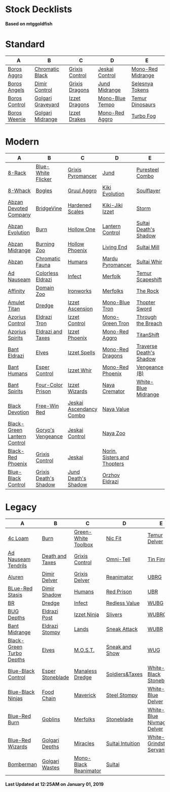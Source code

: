 # Stock Decklists
#### Based on mtggoldfish


# Standard

|                              A                               |                                  B                                   |                               C                                |                                D                                 |                                  E                                   |
|--------------------------------------------------------------|----------------------------------------------------------------------|----------------------------------------------------------------|------------------------------------------------------------------|----------------------------------------------------------------------|
|[Boros Aggro](./mtggoldfish/Standard/decks/Boros_Aggro.md)    |[Chromatic Black](./mtggoldfish/Standard/decks/Chromatic_Black.md)    |[Grixis Control](./mtggoldfish/Standard/decks/Grixis_Control.md)|[Jeskai Control](./mtggoldfish/Standard/decks/Jeskai_Control.md)  |[Mono-Red Midrange](./mtggoldfish/Standard/decks/Mono-Red_Midrange.md)|
|[Boros Angels](./mtggoldfish/Standard/decks/Boros_Angels.md)  |[Dimir Control](./mtggoldfish/Standard/decks/Dimir_Control.md)        |[Grixis Dragons](./mtggoldfish/Standard/decks/Grixis_Dragons.md)|[Jund Midrange](./mtggoldfish/Standard/decks/Jund_Midrange.md)    |[Selesnya Tokens](./mtggoldfish/Standard/decks/Selesnya_Tokens.md)    |
|[Boros Control](./mtggoldfish/Standard/decks/Boros_Control.md)|[Golgari Graveyard](./mtggoldfish/Standard/decks/Golgari_Graveyard.md)|[Izzet Dragons](./mtggoldfish/Standard/decks/Izzet_Dragons.md)  |[Mono-Blue Tempo](./mtggoldfish/Standard/decks/Mono-Blue_Tempo.md)|[Temur Dinosaurs](./mtggoldfish/Standard/decks/Temur_Dinosaurs.md)    |
|[Boros Weenie](./mtggoldfish/Standard/decks/Boros_Weenie.md)  |[Golgari Midrange](./mtggoldfish/Standard/decks/Golgari_Midrange.md)  |[Izzet Drakes](./mtggoldfish/Standard/decks/Izzet_Drakes.md)    |[Mono-Red Aggro](./mtggoldfish/Standard/decks/Mono-Red_Aggro.md)  |[Turbo Fog](./mtggoldfish/Standard/decks/Turbo_Fog.md)                |


# Modern

|                                           A                                            |                                     B                                      |                                       C                                        |                                           D                                            |                                       E                                        |
|----------------------------------------------------------------------------------------|----------------------------------------------------------------------------|--------------------------------------------------------------------------------|----------------------------------------------------------------------------------------|--------------------------------------------------------------------------------|
|[8-Rack](./mtggoldfish/Modern/decks/8-Rack.md)                                          |[Blue-White Flicker](./mtggoldfish/Modern/decks/Blue-White_Flicker.md)      |[Grixis Pyromancer](./mtggoldfish/Modern/decks/Grixis_Pyromancer.md)            |[Jund](./mtggoldfish/Modern/decks/Jund.md)                                              |[Puresteel Combo](./mtggoldfish/Modern/decks/Puresteel_Combo.md)                |
|[8-Whack](./mtggoldfish/Modern/decks/8-Whack.md)                                        |[Bogles](./mtggoldfish/Modern/decks/Bogles.md)                              |[Gruul Aggro](./mtggoldfish/Modern/decks/Gruul_Aggro.md)                        |[Kiki Evolution](./mtggoldfish/Modern/decks/Kiki_Evolution.md)                          |[Soulflayer](./mtggoldfish/Modern/decks/Soulflayer.md)                          |
|[Abzan Devoted Company](./mtggoldfish/Modern/decks/Abzan_Devoted_Company.md)            |[BridgeVine](./mtggoldfish/Modern/decks/BridgeVine.md)                      |[Hardened Scales](./mtggoldfish/Modern/decks/Hardened_Scales.md)                |[Kiki-Jiki Izzet](./mtggoldfish/Modern/decks/Kiki-Jiki_Izzet.md)                        |[Storm](./mtggoldfish/Modern/decks/Storm.md)                                    |
|[Abzan Evolution](./mtggoldfish/Modern/decks/Abzan_Evolution.md)                        |[Burn](./mtggoldfish/Modern/decks/Burn.md)                                  |[Hollow One](./mtggoldfish/Modern/decks/Hollow_One.md)                          |[Lantern Control](./mtggoldfish/Modern/decks/Lantern_Control.md)                        |[Sultai Death's Shadow](./mtggoldfish/Modern/decks/Sultai_Death's_Shadow.md)    |
|[Abzan Midrange](./mtggoldfish/Modern/decks/Abzan_Midrange.md)                          |[Burning Zoo](./mtggoldfish/Modern/decks/Burning_Zoo.md)                    |[Hollow Phoenix](./mtggoldfish/Modern/decks/Hollow_Phoenix.md)                  |[Living End](./mtggoldfish/Modern/decks/Living_End.md)                                  |[Sultai Mill](./mtggoldfish/Modern/decks/Sultai_Mill.md)                        |
|[Abzan](./mtggoldfish/Modern/decks/Abzan.md)                                            |[Chromatic Fauna](./mtggoldfish/Modern/decks/Chromatic_Fauna.md)            |[Humans](./mtggoldfish/Modern/decks/Humans.md)                                  |[Mardu Pyromancer](./mtggoldfish/Modern/decks/Mardu_Pyromancer.md)                      |[Sultai Whir](./mtggoldfish/Modern/decks/Sultai_Whir.md)                        |
|[Ad Nauseam](./mtggoldfish/Modern/decks/Ad_Nauseam.md)                                  |[Colorless Eldrazi](./mtggoldfish/Modern/decks/Colorless_Eldrazi.md)        |[Infect](./mtggoldfish/Modern/decks/Infect.md)                                  |[Merfolk](./mtggoldfish/Modern/decks/Merfolk.md)                                        |[Temur Scapeshift](./mtggoldfish/Modern/decks/Temur_Scapeshift.md)              |
|[Affinity](./mtggoldfish/Modern/decks/Affinity.md)                                      |[Domain Zoo](./mtggoldfish/Modern/decks/Domain_Zoo.md)                      |[Ironworks](./mtggoldfish/Modern/decks/Ironworks.md)                            |[Merfolks](./mtggoldfish/Modern/decks/Merfolks.md)                                      |[The Rock](./mtggoldfish/Modern/decks/The_Rock.md)                              |
|[Amulet Titan](./mtggoldfish/Modern/decks/Amulet_Titan.md)                              |[Dredge](./mtggoldfish/Modern/decks/Dredge.md)                              |[Izzet Ascension](./mtggoldfish/Modern/decks/Izzet_Ascension.md)                |[Mono-Blue Tron](./mtggoldfish/Modern/decks/Mono-Blue_Tron.md)                          |[Thopter Sword](./mtggoldfish/Modern/decks/Thopter_Sword.md)                    |
|[Azorius Control](./mtggoldfish/Modern/decks/Azorius_Control.md)                        |[Eldrazi Tron](./mtggoldfish/Modern/decks/Eldrazi_Tron.md)                  |[Izzet Control](./mtggoldfish/Modern/decks/Izzet_Control.md)                    |[Mono-Green Tron](./mtggoldfish/Modern/decks/Mono-Green_Tron.md)                        |[Through the Breach](./mtggoldfish/Modern/decks/Through_the_Breach.md)          |
|[Azorius Spirits](./mtggoldfish/Modern/decks/Azorius_Spirits.md)                        |[Eldrazi and Taxes](./mtggoldfish/Modern/decks/Eldrazi_and_Taxes.md)        |[Izzet Phoenix](./mtggoldfish/Modern/decks/Izzet_Phoenix.md)                    |[Mono-Red Aggro](./mtggoldfish/Modern/decks/Mono-Red_Aggro.md)                          |[TitanShift](./mtggoldfish/Modern/decks/TitanShift.md)                          |
|[Bant Eldrazi](./mtggoldfish/Modern/decks/Bant_Eldrazi.md)                              |[Elves](./mtggoldfish/Modern/decks/Elves.md)                                |[Izzet Spells](./mtggoldfish/Modern/decks/Izzet_Spells.md)                      |[Mono-Red Dragons](./mtggoldfish/Modern/decks/Mono-Red_Dragons.md)                      |[Traverse Death's Shadow](./mtggoldfish/Modern/decks/Traverse_Death's_Shadow.md)|
|[Bant Humans](./mtggoldfish/Modern/decks/Bant_Humans.md)                                |[Esper Control](./mtggoldfish/Modern/decks/Esper_Control.md)                |[Izzet Whir](./mtggoldfish/Modern/decks/Izzet_Whir.md)                          |[Mono-Red Phoenix](./mtggoldfish/Modern/decks/Mono-Red_Phoenix.md)                      |[Vengeance (B)](./mtggoldfish/Modern/decks/Vengeance_(B).md)                    |
|[Bant Spirits](./mtggoldfish/Modern/decks/Bant_Spirits.md)                              |[Four-Color Prison](./mtggoldfish/Modern/decks/Four-Color_Prison.md)        |[Izzet Wizards](./mtggoldfish/Modern/decks/Izzet_Wizards.md)                    |[Naya Cremator](./mtggoldfish/Modern/decks/Naya_Cremator.md)                            |[White-Blue Midrange](./mtggoldfish/Modern/decks/White-Blue_Midrange.md)        |
|[Black Devotion](./mtggoldfish/Modern/decks/Black_Devotion.md)                          |[Free-Win Red](./mtggoldfish/Modern/decks/Free-Win_Red.md)                  |[Jeskai Ascendancy Combo](./mtggoldfish/Modern/decks/Jeskai_Ascendancy_Combo.md)|[Naya Value](./mtggoldfish/Modern/decks/Naya_Value.md)                                  |                                                                                |
|[Black-Green Lantern Control](./mtggoldfish/Modern/decks/Black-Green_Lantern_Control.md)|[Goryo's Vengeance](./mtggoldfish/Modern/decks/Goryo's_Vengeance.md)        |[Jeskai Control](./mtggoldfish/Modern/decks/Jeskai_Control.md)                  |[Naya Zoo](./mtggoldfish/Modern/decks/Naya_Zoo.md)                                      |                                                                                |
|[Black-Red Phoenix](./mtggoldfish/Modern/decks/Black-Red_Phoenix.md)                    |[Grixis Control](./mtggoldfish/Modern/decks/Grixis_Control.md)              |[Jeskai](./mtggoldfish/Modern/decks/Jeskai.md)                                  |[Norin, Sisters and Thopters](./mtggoldfish/Modern/decks/Norin,_Sisters_and_Thopters.md)|                                                                                |
|[Blue-Black Control](./mtggoldfish/Modern/decks/Blue-Black_Control.md)                  |[Grixis Death's Shadow](./mtggoldfish/Modern/decks/Grixis_Death's_Shadow.md)|[Jund Death's Shadow](./mtggoldfish/Modern/decks/Jund_Death's_Shadow.md)        |[Orzhov Eldrazi](./mtggoldfish/Modern/decks/Orzhov_Eldrazi.md)                          |                                                                                |


# Legacy

|                                        A                                         |                                B                                 |                                     C                                      |                                  D                                   |                                            E                                             |
|----------------------------------------------------------------------------------|------------------------------------------------------------------|----------------------------------------------------------------------------|----------------------------------------------------------------------|------------------------------------------------------------------------------------------|
|[4c Loam](./mtggoldfish/Legacy/decks/4c_Loam.md)                                  |[Burn](./mtggoldfish/Legacy/decks/Burn.md)                        |[Green-White Toolbox](./mtggoldfish/Legacy/decks/Green-White_Toolbox.md)    |[Nic Fit](./mtggoldfish/Legacy/decks/Nic_Fit.md)                      |[Temur Delver](./mtggoldfish/Legacy/decks/Temur_Delver.md)                                |
|[Ad Nauseam Tendrils](./mtggoldfish/Legacy/decks/Ad_Nauseam_Tendrils.md)          |[Death and Taxes](./mtggoldfish/Legacy/decks/Death_and_Taxes.md)  |[Grixis Control](./mtggoldfish/Legacy/decks/Grixis_Control.md)              |[Omni-Tell](./mtggoldfish/Legacy/decks/Omni-Tell.md)                  |[Tin Fins](./mtggoldfish/Legacy/decks/Tin_Fins.md)                                        |
|[Aluren](./mtggoldfish/Legacy/decks/Aluren.md)                                    |[Dimir Delver](./mtggoldfish/Legacy/decks/Dimir_Delver.md)        |[Grixis Delver](./mtggoldfish/Legacy/decks/Grixis_Delver.md)                |[Reanimator](./mtggoldfish/Legacy/decks/Reanimator.md)                |[UBRG](./mtggoldfish/Legacy/decks/UBRG.md)                                                |
|[BLue-Red Stasis](./mtggoldfish/Legacy/decks/BLue-Red_Stasis.md)                  |[Dimir Shadow](./mtggoldfish/Legacy/decks/Dimir_Shadow.md)        |[Humans](./mtggoldfish/Legacy/decks/Humans.md)                              |[Red Prison](./mtggoldfish/Legacy/decks/Red_Prison.md)                |[UBR](./mtggoldfish/Legacy/decks/UBR.md)                                                  |
|[BR](./mtggoldfish/Legacy/decks/BR.md)                                            |[Dredge](./mtggoldfish/Legacy/decks/Dredge.md)                    |[Infect](./mtggoldfish/Legacy/decks/Infect.md)                              |[Redless Value](./mtggoldfish/Legacy/decks/Redless_Value.md)          |[WUBG](./mtggoldfish/Legacy/decks/WUBG.md)                                                |
|[BUG Depths](./mtggoldfish/Legacy/decks/BUG_Depths.md)                            |[Eldrazi Post](./mtggoldfish/Legacy/decks/Eldrazi_Post.md)        |[Izzet Ninja](./mtggoldfish/Legacy/decks/Izzet_Ninja.md)                    |[Slivers](./mtggoldfish/Legacy/decks/Slivers.md)                      |[WUBRG](./mtggoldfish/Legacy/decks/WUBRG.md)                                              |
|[Bant Midrange](./mtggoldfish/Legacy/decks/Bant_Midrange.md)                      |[Eldrazi Stompy](./mtggoldfish/Legacy/decks/Eldrazi_Stompy.md)    |[Lands](./mtggoldfish/Legacy/decks/Lands.md)                                |[Sneak Attack](./mtggoldfish/Legacy/decks/Sneak_Attack.md)            |[WUBR](./mtggoldfish/Legacy/decks/WUBR.md)                                                |
|[Black-Green Turbo Depths](./mtggoldfish/Legacy/decks/Black-Green_Turbo_Depths.md)|[Elves](./mtggoldfish/Legacy/decks/Elves.md)                      |[M.O.S.T.](./mtggoldfish/Legacy/decks/M.O.S.T..md)                          |[Sneak and Show](./mtggoldfish/Legacy/decks/Sneak_and_Show.md)        |[WUG](./mtggoldfish/Legacy/decks/WUG.md)                                                  |
|[Blue-Black Control](./mtggoldfish/Legacy/decks/Blue-Black_Control.md)            |[Esper Stoneblade](./mtggoldfish/Legacy/decks/Esper_Stoneblade.md)|[Manaless Dredge](./mtggoldfish/Legacy/decks/Manaless_Dredge.md)            |[Soldiers&amp;Taxes](./mtggoldfish/Legacy/decks/Soldiers&amp;Taxes.md)|[White-Black Stoneblade](./mtggoldfish/Legacy/decks/White-Black_Stoneblade.md)            |
|[Blue-Black Ninjas](./mtggoldfish/Legacy/decks/Blue-Black_Ninjas.md)              |[Food Chain](./mtggoldfish/Legacy/decks/Food_Chain.md)            |[Maverick](./mtggoldfish/Legacy/decks/Maverick.md)                          |[Steel Stompy](./mtggoldfish/Legacy/decks/Steel_Stompy.md)            |[White-Blue Delver](./mtggoldfish/Legacy/decks/White-Blue_Delver.md)                      |
|[Blue-Red Burn](./mtggoldfish/Legacy/decks/Blue-Red_Burn.md)                      |[Goblins](./mtggoldfish/Legacy/decks/Goblins.md)                  |[Merfolks](./mtggoldfish/Legacy/decks/Merfolks.md)                          |[Stoneblade](./mtggoldfish/Legacy/decks/Stoneblade.md)                |[White-Blue Nivmagus Delver](./mtggoldfish/Legacy/decks/White-Blue_Nivmagus_Delver.md)    |
|[Blue-Red Wizards](./mtggoldfish/Legacy/decks/Blue-Red_Wizards.md)                |[Golgari Depths](./mtggoldfish/Legacy/decks/Golgari_Depths.md)    |[Miracles](./mtggoldfish/Legacy/decks/Miracles.md)                          |[Sultai Intuition](./mtggoldfish/Legacy/decks/Sultai_Intuition.md)    |[White-Red Grindstone Servant](./mtggoldfish/Legacy/decks/White-Red_Grindstone_Servant.md)|
|[Bomberman](./mtggoldfish/Legacy/decks/Bomberman.md)                              |[Golgari Wastes](./mtggoldfish/Legacy/decks/Golgari_Wastes.md)    |[Mono-Black Reanimator](./mtggoldfish/Legacy/decks/Mono-Black_Reanimator.md)|[Sultai](./mtggoldfish/Legacy/decks/Sultai.md)                        |                                                                                          |



#### Last Updated at 12:25AM on January 01, 2019